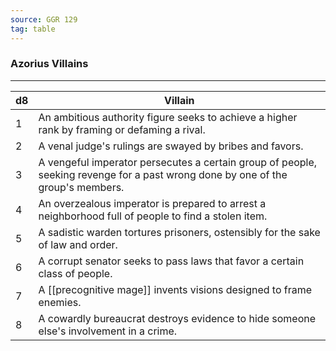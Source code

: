 ```yaml
---
source: GGR 129
tag: table
---
```


### Azorius Villains
---
|d8|Villain|
|----|------------|
|1|An ambitious authority figure seeks to achieve a higher rank by framing or defaming a rival.|
|2|A venal judge's rulings are swayed by bribes and favors.|
|3|A vengeful imperator persecutes a certain group of people, seeking revenge for a past wrong done by one of the group's members.|
|4|An overzealous imperator is prepared to arrest a neighborhood full of people to find a stolen item.|
|5|A sadistic warden tortures prisoners, ostensibly for the sake of law and order.|
|6|A corrupt senator seeks to pass laws that favor a certain class of people.|
|7|A [[precognitive mage]] invents visions designed to frame enemies.|
|8|A cowardly bureaucrat destroys evidence to hide someone else's involvement in a crime.|
